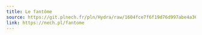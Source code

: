 ```yaml
---
title: Le fantôme
source: https://git.plnech.fr/pln/Hydra/raw/1604fce7f6f19d76d997abe4a360fb38569a4062/LeFantome.js
link: https://nech.pl/fantome
---
```

